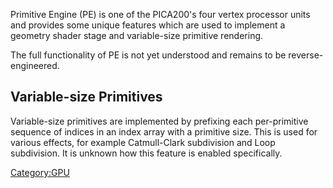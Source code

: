Primitive Engine (PE) is one of the PICA200's four vertex processor
units and provides some unique features which are used to implement a
geometry shader stage and variable-size primitive rendering.

The full functionality of PE is not yet understood and remains to be
reverse-engineered.

## Variable-size Primitives

Variable-size primitives are implemented by prefixing each per-primitive
sequence of indices in an index array with a primitive size. This is
used for various effects, for example Catmull-Clark subdivision and Loop
subdivision. It is unknown how this feature is enabled specifically.

[Category:GPU](Category:GPU "wikilink")